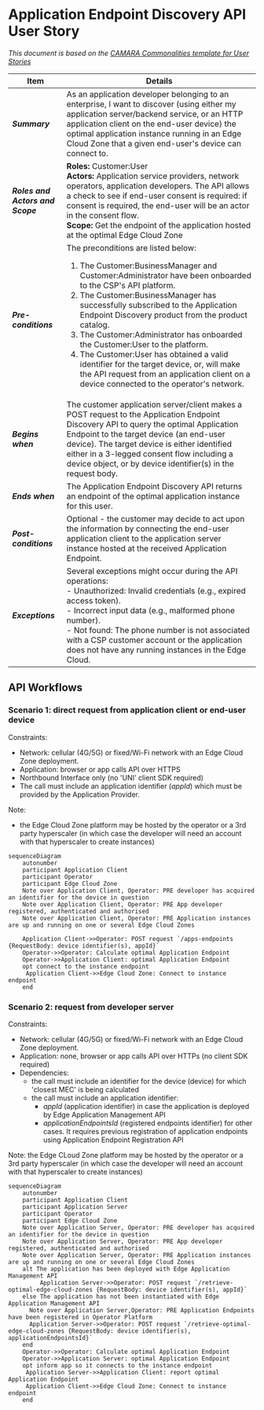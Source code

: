 
# Application Endpoint Discovery API  User Story
_This document is based on the [CAMARA Commonalities template for User Stories](https://github.com/camaraproject/Commonalities/blob/main/documentation/Userstory-template.md)_

| **Item** | **Details** |
| ---- | ------- |
| ***Summary*** | As an application developer belonging to an enterprise, I want to discover (using either my application server/backend service, or an HTTP application client on the end-user device) the optimal application instance running in an Edge Cloud Zone that a given end-user's device can connect to. |
| ***Roles and Actors and Scope*** | **Roles:** Customer:User<br> **Actors:** Application service providers, network operators, application developers. The API allows a check to see if end-user consent is required: if consent is required, the end-user will be an actor in the consent flow. <br> **Scope:** Get the endpoint of the application hosted at the optimal Edge Cloud Zone |
| ***Pre-conditions*** |The preconditions are listed below:<br><ol><li>The Customer:BusinessManager and Customer:Administrator have been onboarded to the CSP's API platform.</li><li>The Customer:BusinessManager has successfully subscribed to the Application Endpoint Discovery product from the product catalog.</li><li>The Customer:Administrator has onboarded the Customer:User to the platform.</li><li>The Customer:User has obtained a valid identifier for the target device, or, will make the API request from an application client on a device connected to the operator's network.</li>|
| ***Begins when*** | The customer application server/client makes a POST request to the Application Endpoint Discovery API to query the optimal Application Endpoint to the target device (an end-user device). The target device is either identified either in a 3-legged consent flow including a device object, or by device identifier(s) in the request body.|
| ***Ends when*** | The Application Endpoint Discovery API returns an endpoint of the optimal application instance for this user.|
| ***Post-conditions*** | Optional - the customer may decide to act upon the information by connecting the end-user application client to the application server instance hosted at the received Application Endpoint. |
| ***Exceptions*** | Several exceptions might occur during the API operations:<br>- Unauthorized: Invalid credentials (e.g., expired access token).<br>- Incorrect input data (e.g., malformed phone number). <br>- Not found: The phone number is not associated with a CSP customer account or the application does not have any running instances in the Edge Cloud. |

## API Workflows

### Scenario 1: direct request from application client or end-user device

Constraints:
- Network: cellular (4G/5G) or fixed/Wi-Fi network with an Edge Cloud Zone deployment.
- Application: browser or app calls API over HTTPS
- Northbound Interface only (no 'UNI' client SDK required)
- The call must include an application identifier (*appId*) which must be provided by the Application Provider.

Note:
- the Edge Cloud Zone platform may be hosted by the operator or a 3rd party hyperscaler (in which case the developer will need an account with that hyperscaler to create instances)

```mermaid
sequenceDiagram
    autonumber
    participant Application Client
    participant Operator
    participant Edge Cloud Zone
    Note over Application Client, Operator: PRE developer has acquired an identifier for the device in question
    Note over Application Client, Operator: PRE App developer registered, authenticated and authorised
    Note over Application Client, Operator: PRE Application instances are up and running on one or several Edge Cloud Zones  

    Application Client->>Operator: POST request `/apps-endpoints {RequestBody: device identifier(s), appId}`
    Operator->>Operator: Calculate optimal Application Endpoint	    
    Operator->>Application Client: optimal Application Endpoint 
    opt connect to the instance endpoint     
     Application Client->>Edge Cloud Zone: Connect to instance endpoint
    end
```

### Scenario 2: request from developer server

Constraints:
- Network: cellular (4G/5G) or fixed/Wi-Fi network with an Edge Cloud Zone deployment.
- Application: none, browser or app calls API over HTTPs (no client SDK required)
- Dependencies: 
  - the call must include an identifier for the device (device) for which 'closest MEC' is being calculated
  - the call must include an application identifier:
    - *appId* (application identifier) in case the application is deployed by Edge Application Management API
    - *applicationEndpointsId* (registered endpoints identifier) for other cases. It requires previous registration of application endpoints using Application Endpoint Registration API 

Note: the Edge CLoud Zone platform may be hosted by the operator or a 3rd party hyperscaler (in which case the developer will need an account with that hyperscaler to create instances)

```mermaid
sequenceDiagram
    autonumber
    participant Application Client
    participant Application Server
    participant Operator    
    participant Edge Cloud Zone
    Note over Application Server, Operator: PRE developer has acquired an identifier for the device in question
    Note over Application Server, Operator: PRE App developer registered, authenticated and authorised
    Note over Application Server, Operator: PRE Application instances are up and running on one or several Edge Cloud Zones
    alt The application has been deployed with Edge Application Management API
         Application Server->>Operator: POST request `/retrieve-optimal-edge-cloud-zones {RequestBody: device identifier(s), appId}`
    else The application has not been instantiated with Edge Application Management API
      Note over Application Server,Operator: PRE Application Endpoints have been registered in Operator Platform
      Application Server->>Operator: POST request `/retrieve-optimal-edge-cloud-zones {RequestBody: device identifier(s), applicationEndpointsId}`
    end   
    Operator->>Operator: Calculate optimal Application Endpoint	    
    Operator->>Application Server: optimal Application Endpoint 
    opt inform app so it connects to the instance endpoint
     Application Server->>Application Client: report optimal Application Endpoint
     Application Client->>Edge Cloud Zone: Connect to instance endpoint
    end
```

